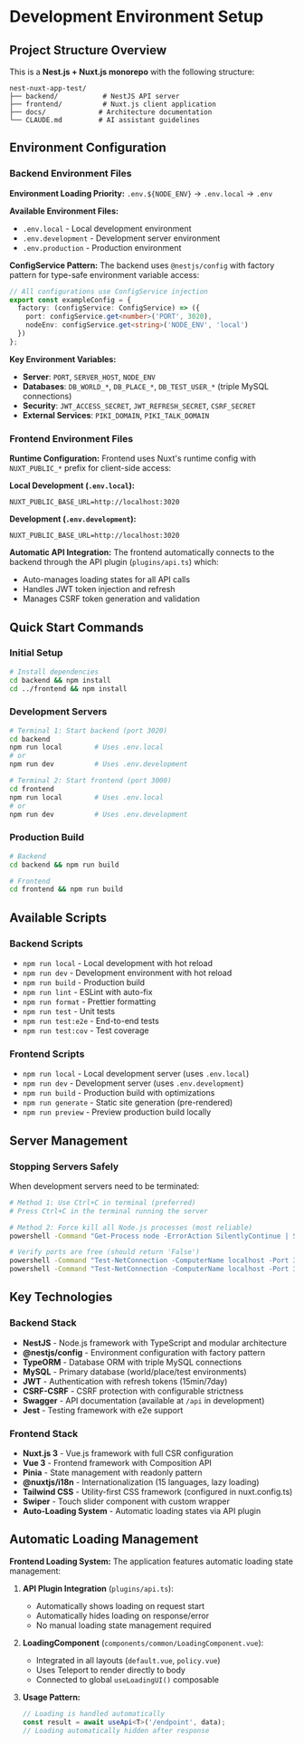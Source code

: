 # Development Environment Setup

## Project Structure Overview

This is a **Nest.js + Nuxt.js monorepo** with the following structure:

```
nest-nuxt-app-test/
├── backend/           # NestJS API server
├── frontend/          # Nuxt.js client application  
├── docs/             # Architecture documentation
└── CLAUDE.md         # AI assistant guidelines
```

## Environment Configuration

### Backend Environment Files
**Environment Loading Priority:** `.env.${NODE_ENV}` → `.env.local` → `.env`

**Available Environment Files:**
- `.env.local` - Local development environment
- `.env.development` - Development server environment  
- `.env.production` - Production environment

**ConfigService Pattern:**
The backend uses `@nestjs/config` with factory pattern for type-safe environment variable access:

```typescript
// All configurations use ConfigService injection
export const exampleConfig = {
  factory: (configService: ConfigService) => ({
    port: configService.get<number>('PORT', 3020),
    nodeEnv: configService.get<string>('NODE_ENV', 'local')
  })
};
```

**Key Environment Variables:**
- **Server**: `PORT`, `SERVER_HOST`, `NODE_ENV`
- **Databases**: `DB_WORLD_*`, `DB_PLACE_*`, `DB_TEST_USER_*` (triple MySQL connections)
- **Security**: `JWT_ACCESS_SECRET`, `JWT_REFRESH_SECRET`, `CSRF_SECRET`
- **External Services**: `PIKI_DOMAIN`, `PIKI_TALK_DOMAIN`

### Frontend Environment Files
**Runtime Configuration:**
Frontend uses Nuxt's runtime config with `NUXT_PUBLIC_*` prefix for client-side access:

**Local Development (`.env.local`):**
```
NUXT_PUBLIC_BASE_URL=http://localhost:3020
```

**Development (`.env.development`):**  
```
NUXT_PUBLIC_BASE_URL=http://localhost:3020
```

**Automatic API Integration:**
The frontend automatically connects to the backend through the API plugin (`plugins/api.ts`) which:
- Auto-manages loading states for all API calls
- Handles JWT token injection and refresh
- Manages CSRF token generation and validation

## Quick Start Commands

### Initial Setup
```bash
# Install dependencies
cd backend && npm install
cd ../frontend && npm install
```

### Development Servers
```bash
# Terminal 1: Start backend (port 3020)
cd backend
npm run local        # Uses .env.local
# or
npm run dev          # Uses .env.development

# Terminal 2: Start frontend (port 3000)  
cd frontend
npm run local        # Uses .env.local
# or
npm run dev          # Uses .env.development
```

### Production Build
```bash
# Backend
cd backend && npm run build

# Frontend  
cd frontend && npm run build
```

## Available Scripts

### Backend Scripts
- `npm run local` - Local development with hot reload
- `npm run dev` - Development environment with hot reload  
- `npm run build` - Production build
- `npm run lint` - ESLint with auto-fix
- `npm run format` - Prettier formatting
- `npm run test` - Unit tests
- `npm run test:e2e` - End-to-end tests
- `npm run test:cov` - Test coverage

### Frontend Scripts  
- `npm run local` - Local development server (uses `.env.local`)
- `npm run dev` - Development server (uses `.env.development`)
- `npm run build` - Production build with optimizations
- `npm run generate` - Static site generation (pre-rendered)
- `npm run preview` - Preview production build locally

## Server Management

### Stopping Servers Safely
When development servers need to be terminated:

```bash
# Method 1: Use Ctrl+C in terminal (preferred)
# Press Ctrl+C in the terminal running the server

# Method 2: Force kill all Node.js processes (most reliable)
powershell -Command "Get-Process node -ErrorAction SilentlyContinue | Stop-Process -Force -ErrorAction SilentlyContinue"

# Verify ports are free (should return 'False')
powershell -Command "Test-NetConnection -ComputerName localhost -Port 3000 -InformationLevel Quiet"
powershell -Command "Test-NetConnection -ComputerName localhost -Port 3020 -InformationLevel Quiet"
```

## Key Technologies

### Backend Stack
- **NestJS** - Node.js framework with TypeScript and modular architecture
- **@nestjs/config** - Environment configuration with factory pattern
- **TypeORM** - Database ORM with triple MySQL connections
- **MySQL** - Primary database (world/place/test environments)
- **JWT** - Authentication with refresh tokens (15min/7day)
- **CSRF-CSRF** - CSRF protection with configurable strictness
- **Swagger** - API documentation (available at `/api` in development)
- **Jest** - Testing framework with e2e support

### Frontend Stack  
- **Nuxt.js 3** - Vue.js framework with full CSR configuration
- **Vue 3** - Frontend framework with Composition API
- **Pinia** - State management with readonly pattern
- **@nuxtjs/i18n** - Internationalization (15 languages, lazy loading)
- **Tailwind CSS** - Utility-first CSS framework (configured in nuxt.config.ts)
- **Swiper** - Touch slider component with custom wrapper
- **Auto-Loading System** - Automatic loading states via API plugin

## Automatic Loading Management

**Frontend Loading System:**
The application features automatic loading state management:

1. **API Plugin Integration** (`plugins/api.ts`):
   - Automatically shows loading on request start
   - Automatically hides loading on response/error
   - No manual loading state management required

2. **LoadingComponent** (`components/common/LoadingComponent.vue`):
   - Integrated in all layouts (`default.vue`, `policy.vue`)
   - Uses Teleport to render directly to body
   - Connected to global `useLoadingUI()` composable

3. **Usage Pattern:**
   ```typescript
   // Loading is handled automatically
   const result = await useApi<T>('/endpoint', data);
   // Loading automatically hidden after response
   ```